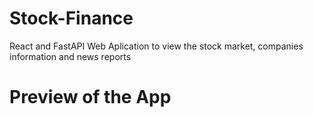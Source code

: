 # Stock-Finance
React and FastAPI Web Aplication to view the stock market, companies information and news reports


# Preview of the App
